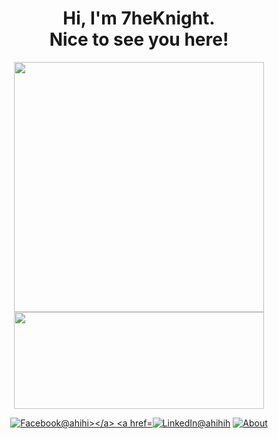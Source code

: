<h1 align=center>Hi, I'm 7heKnight.<br>Nice to see you here!</h1>
<p align=center>
  <kbd><img width=400 src="https://github-readme-stats.vercel.app/api?username=7heknight&bg_color=00000000&text_color=58a6ff&hide_border=true&disable_animations=true&include_all_commits=true"><img height=155 width=400 src="https://github-readme-stats.vercel.app/api/top-langs/?username=7heknight&layout=compact&langs_count=10&bg_color=00000000&text_color=58a6ff&hide_border=true&disable_animations=true&card_width=485&line_height=35" /></kbd>
</p>

<p align=center>
<a href="https://www.facebook.com/ahihi"><img src="https://img.shields.io/badge/Facebook--_.svg?style=social&logo=facebook" alt="Facebook@ahihi></a>
<a href="https://www.linkedin.com/in/ahihi"><img src="https://img.shields.io/badge/LinkedIn--_.svg?style=social&logo=linkedin" alt="LinkedIn@ahihih"></a>
<a href="https://github.com/7heKnight/"><img src="https://img.shields.io/badge/About--_.svg?style=about" alt="About"></a>
</p>
